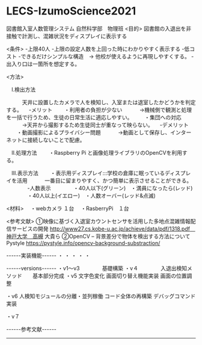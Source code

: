 # LECS-IzumoScience2021
図書館入室人数管理システム
自然科学部　物理班
<目的>
図書館の入退出を非接触で計測し、混雑状況をディスプレイに表示する

<条件>
-上限40人
-上限の設定人数を上回った時にわかりやすく表示する
-低コスト
-できるだけシンプルな構造　→ 他校が使えるように再現しやすくする。
-出入り口は一箇所を想定する。


<方法>

　Ⅰ.検出方法
 
　　　天井に設置したカメラで人を検知し、入室または退室したかどうかを判定する。
　-メリット
　　・利用者の負担が少ない
　　　→機械側で観測と処理を一括で行うため、生徒の日常生活に適応しやすい。
　　・集団への対応
　　　→天井から撮影するため生徒同士が重なって映らない。
　-デメリット
　　・動画撮影によるプライバシー問題
　　　→動画として保存し、インターネットに接続しないことで配慮。

　Ⅱ.処理方法
　　・Raspberry Pi と画像処理ライブラリのOpenCVを利用する。

　Ⅲ.表示方法
　　・表示用ディスプレイ:::学校の倉庫に眠っているディスプレイを活用
　　　一番目に留まりやすく、かつ簡単に表示させることができる。
　　　　-人数表示
　　　　・40人以下(グリーン)　・満員になったら(レッド)
　　　　・40人以上(イエロー)　・人数オーバー(レッド&点滅)

<材料>
　・webカメラ  １台
　・RasberryPi　１台

<参考文献>
①映像に基づく入退室カウントセンサを活用した多地点混雑情報配信サービスの開発
http://www27.cs.kobe-u.ac.jp/achieve/data/pdf/1318.pdf　神戸大学　高槻 大貴ら
②OpenCV – 背景差分で物体を検出する方法について　Pystyle
https://pystyle.info/opencv-background-substraction/


------実装機能------
・
・
・
・
・

------versions------
・v1〜v3
　　　　基礎構築
・v４
　　　　入退出検知メソッド　　基本部分完成
・v5
文字色変化
画面切り替え機能実装
画面の位置調整

・v6
人検知モジュールの分離・並列稼働
コード全体の再構築
デバッグコマンド実装

・v７
  

------参考文献------

------ ------
